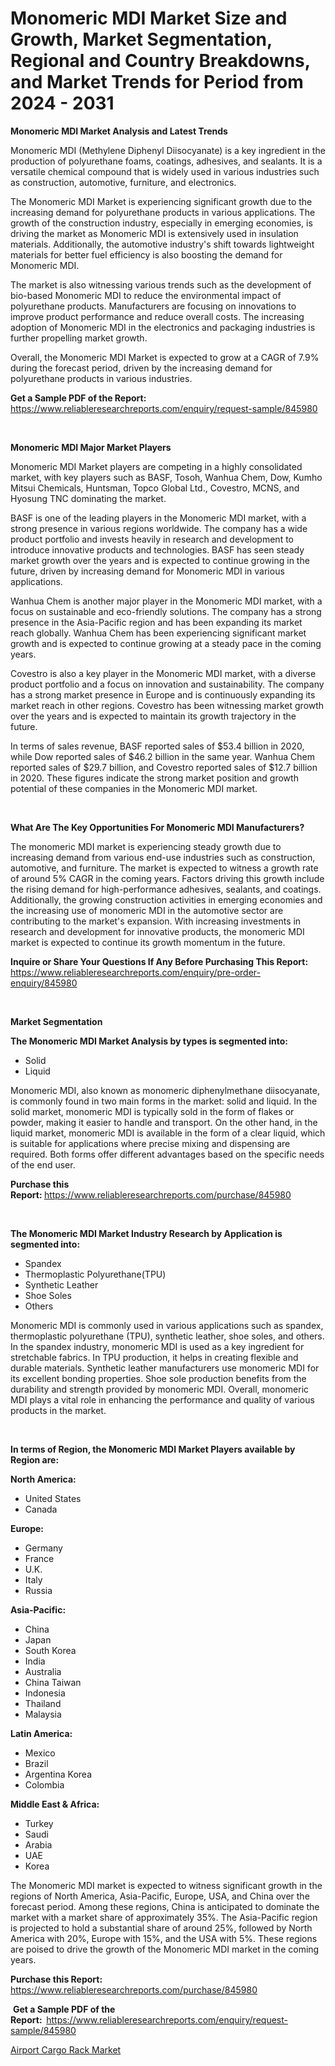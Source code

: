 <p><h1>Monomeric MDI Market Size and Growth, Market Segmentation, Regional and Country Breakdowns, and Market Trends for Period from 2024 -  2031</h1></p><p><strong>Monomeric MDI Market Analysis and Latest Trends</strong></p>
<p><p>Monomeric MDI (Methylene Diphenyl Diisocyanate) is a key ingredient in the production of polyurethane foams, coatings, adhesives, and sealants. It is a versatile chemical compound that is widely used in various industries such as construction, automotive, furniture, and electronics.</p><p>The Monomeric MDI Market is experiencing significant growth due to the increasing demand for polyurethane products in various applications. The growth of the construction industry, especially in emerging economies, is driving the market as Monomeric MDI is extensively used in insulation materials. Additionally, the automotive industry's shift towards lightweight materials for better fuel efficiency is also boosting the demand for Monomeric MDI.</p><p>The market is also witnessing various trends such as the development of bio-based Monomeric MDI to reduce the environmental impact of polyurethane products. Manufacturers are focusing on innovations to improve product performance and reduce overall costs. The increasing adoption of Monomeric MDI in the electronics and packaging industries is further propelling market growth.</p><p>Overall, the Monomeric MDI Market is expected to grow at a CAGR of 7.9% during the forecast period, driven by the increasing demand for polyurethane products in various industries.</p></p>
<p><strong>Get a Sample PDF of the Report:&nbsp;</strong> <a href="https://www.reliableresearchreports.com/enquiry/request-sample/845980">https://www.reliableresearchreports.com/enquiry/request-sample/845980</a></p>
<p>&nbsp;</p>
<p><strong>Monomeric MDI Major Market Players</strong></p>
<p><p>Monomeric MDI Market players are competing in a highly consolidated market, with key players such as BASF, Tosoh, Wanhua Chem, Dow, Kumho Mitsui Chemicals, Huntsman, Topco Global Ltd., Covestro, MCNS, and Hyosung TNC dominating the market. </p><p>BASF is one of the leading players in the Monomeric MDI market, with a strong presence in various regions worldwide. The company has a wide product portfolio and invests heavily in research and development to introduce innovative products and technologies. BASF has seen steady market growth over the years and is expected to continue growing in the future, driven by increasing demand for Monomeric MDI in various applications.</p><p>Wanhua Chem is another major player in the Monomeric MDI market, with a focus on sustainable and eco-friendly solutions. The company has a strong presence in the Asia-Pacific region and has been expanding its market reach globally. Wanhua Chem has been experiencing significant market growth and is expected to continue growing at a steady pace in the coming years.</p><p>Covestro is also a key player in the Monomeric MDI market, with a diverse product portfolio and a focus on innovation and sustainability. The company has a strong market presence in Europe and is continuously expanding its market reach in other regions. Covestro has been witnessing market growth over the years and is expected to maintain its growth trajectory in the future.</p><p>In terms of sales revenue, BASF reported sales of $53.4 billion in 2020, while Dow reported sales of $46.2 billion in the same year. Wanhua Chem reported sales of $29.7 billion, and Covestro reported sales of $12.7 billion in 2020. These figures indicate the strong market position and growth potential of these companies in the Monomeric MDI market.</p></p>
<p>&nbsp;</p>
<p><strong>What Are The Key Opportunities For Monomeric MDI Manufacturers?</strong></p>
<p><p>The monomeric MDI market is experiencing steady growth due to increasing demand from various end-use industries such as construction, automotive, and furniture. The market is expected to witness a growth rate of around 5% CAGR in the coming years. Factors driving this growth include the rising demand for high-performance adhesives, sealants, and coatings. Additionally, the growing construction activities in emerging economies and the increasing use of monomeric MDI in the automotive sector are contributing to the market's expansion. With increasing investments in research and development for innovative products, the monomeric MDI market is expected to continue its growth momentum in the future.</p></p>
<p><strong>Inquire or Share Your Questions If Any Before Purchasing This Report:</strong> <a href="https://www.reliableresearchreports.com/enquiry/pre-order-enquiry/845980">https://www.reliableresearchreports.com/enquiry/pre-order-enquiry/845980</a></p>
<p>&nbsp;</p>
<p><strong>Market Segmentation</strong></p>
<p><strong>The Monomeric MDI Market Analysis by types is segmented into:</strong></p>
<p><ul><li>Solid</li><li>Liquid</li></ul></p>
<p><p>Monomeric MDI, also known as monomeric diphenylmethane diisocyanate, is commonly found in two main forms in the market: solid and liquid. In the solid market, monomeric MDI is typically sold in the form of flakes or powder, making it easier to handle and transport. On the other hand, in the liquid market, monomeric MDI is available in the form of a clear liquid, which is suitable for applications where precise mixing and dispensing are required. Both forms offer different advantages based on the specific needs of the end user.</p></p>
<p><strong>Purchase this Report:&nbsp;</strong><a href="https://www.reliableresearchreports.com/purchase/845980">https://www.reliableresearchreports.com/purchase/845980</a></p>
<p>&nbsp;</p>
<p><strong>The Monomeric MDI Market Industry Research by Application is segmented into:</strong></p>
<p><ul><li>Spandex</li><li>Thermoplastic Polyurethane(TPU)</li><li>Synthetic Leather</li><li>Shoe Soles</li><li>Others</li></ul></p>
<p><p>Monomeric MDI is commonly used in various applications such as spandex, thermoplastic polyurethane (TPU), synthetic leather, shoe soles, and others. In the spandex industry, monomeric MDI is used as a key ingredient for stretchable fabrics. In TPU production, it helps in creating flexible and durable materials. Synthetic leather manufacturers use monomeric MDI for its excellent bonding properties. Shoe sole production benefits from the durability and strength provided by monomeric MDI. Overall, monomeric MDI plays a vital role in enhancing the performance and quality of various products in the market.</p></p>
<p>&nbsp;</p>
<p><strong>In terms of Region, the Monomeric MDI Market Players available by Region are:</strong></p>
<p>
    <p> <strong> North America: </strong>
        <ul>
            <li>United States</li>
            <li>Canada</li>
        </ul>
        </p> 
    <p> <strong> Europe: </strong>
        <ul>
            <li>Germany</li>
            <li>France</li>
            <li>U.K.</li>
            <li>Italy</li>
            <li>Russia</li>
        </ul>
        </p> 
    <p> <strong> Asia-Pacific: </strong>
        <ul>
            <li>China</li>
            <li>Japan</li>
            <li>South Korea</li>
            <li>India</li>
            <li>Australia</li>
            <li>China Taiwan</li>
            <li>Indonesia</li>
            <li>Thailand</li>
            <li>Malaysia</li>
        </ul>
        </p> 
    <p> <strong> Latin America: </strong>
        <ul>
            <li>Mexico</li>
            <li>Brazil</li>
            <li>Argentina Korea</li>
            <li>Colombia</li>
        </ul>
        </p> 
    <p> <strong> Middle East & Africa: </strong>
        <ul>
            <li>Turkey</li>
            <li>Saudi</li>
            <li>Arabia</li>
            <li>UAE</li>
            <li>Korea</li>
        </ul>
    </p>
    </p>
<p><p>The Monomeric MDI market is expected to witness significant growth in the regions of North America, Asia-Pacific, Europe, USA, and China over the forecast period. Among these regions, China is anticipated to dominate the market with a market share of approximately 35%. The Asia-Pacific region is projected to hold a substantial share of around 25%, followed by North America with 20%, Europe with 15%, and the USA with 5%. These regions are poised to drive the growth of the Monomeric MDI market in the coming years.</p></p>
<p><strong>Purchase this Report: </strong><a href="https://www.reliableresearchreports.com/purchase/845980">https://www.reliableresearchreports.com/purchase/845980</a></p>
<p>&nbsp;<strong>Get a Sample PDF of the Report:&nbsp;&nbsp;</strong><a href="https://www.reliableresearchreports.com/enquiry/request-sample/845980">https://www.reliableresearchreports.com/enquiry/request-sample/845980</a></p>
<p><strong></strong></p>
<p><p><a href="https://copper-carbon-84f.notion.site/Airport-Cargo-Rack-Market-Centers-on-Aspects-such-as-Market-Growth-Market-Share-Market-Opportunity-def8796bab224f46a33a916966ae6632">Airport Cargo Rack Market</a></p></p>